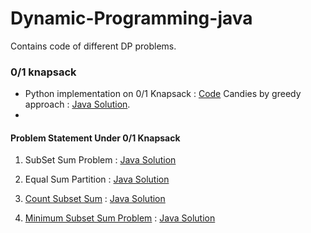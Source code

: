 # Dynamic-Programming-java
Contains code of different DP problems.


### 0/1 knapsack 

* Python implementation on 0/1 Knapsack : [Code](https://github.com/mohitsingla123/Dynamic-Programming-java/blob/master/0-1%20knapsack/pysolution.py)
Candies by greedy approach :  [Java Solution](https://github.com/mohitsingla123/Dynamic-Programming-java/blob/master/candies.java). 
* 
#### Problem Statement Under 0/1 Knapsack

1. SubSet Sum Problem : [Java Solution](https://github.com/mohitsingla123/Dynamic-Programming-java/blob/master/0-1%20knapsack/SubSet_Sum.java)

2. Equal Sum Partition : [Java Solution](https://github.com/mohitsingla123/Dynamic-Programming-java/blob/master/0-1%20knapsack/Equal_sun_Partition.java)

3. [Count Subset Sum](https://github.com/mohitsingla123/Dynamic-Programming-java/blob/master/Problem%20Statement/countsubset.txt)  : [Java Solution](https://github.com/mohitsingla123/Dynamic-Programming-java/blob/master/0-1%20knapsack/Count_Subset_sum.java)

4. [Minimum Subset Sum Problem](https://github.com/mohitsingla123/Dynamic-Programming-java/blob/master/Problem%20Statement/Mini_Subset_Sum_Difference.txt)  :  [Java Solution](https://github.com/mohitsingla123/Dynamic-Programming-java/blob/master/0-1%20knapsack/Minimum_Subset_Sum_Difference.java)
